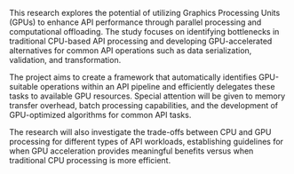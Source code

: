 This research explores the potential of utilizing Graphics Processing Units (GPUs) to enhance API performance through parallel processing and computational offloading. The study focuses on identifying bottlenecks in traditional CPU-based API processing and developing GPU-accelerated alternatives for common API operations such as data serialization, validation, and transformation.

The project aims to create a framework that automatically identifies GPU-suitable operations within an API pipeline and efficiently delegates these tasks to available GPU resources. Special attention will be given to memory transfer overhead, batch processing capabilities, and the development of GPU-optimized algorithms for common API tasks.

The research will also investigate the trade-offs between CPU and GPU processing for different types of API workloads, establishing guidelines for when GPU acceleration provides meaningful benefits versus when traditional CPU processing is more efficient.